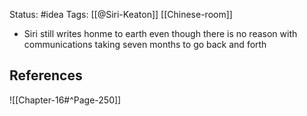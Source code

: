 Status: #idea
Tags: [[@Siri-Keaton]] [[Chinese-room]]

* Siri still writes honme to earth even though there is no reason with communications taking seven months to go back and forth

## References

![[Chapter-16#^Page-250]]